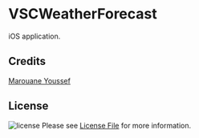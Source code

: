 VSCWeatherForecast
==================

iOS application.

## Credits

[Marouane Youssef][link-author]

## License

![license](https://img.shields.io/badge/license-MIT-lightgrey.svg) Please see [License File](LICENSE.md) for more information.

[link-author]: https://www.linkedin.com/in/mohamed-marouane-youssef-384a7627/
